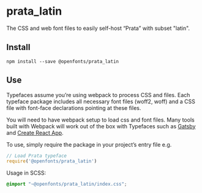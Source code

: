 
# prata_latin

The CSS and web font files to easily self-host “Prata” with subset "latin".

## Install

`npm install --save @openfonts/prata_latin`

## Use

Typefaces assume you’re using webpack to process CSS and files. Each typeface
package includes all necessary font files (woff2, woff) and a CSS file with
font-face declarations pointing at these files.

You will need to have webpack setup to load css and font files. Many tools built
with Webpack will work out of the box with Typefaces such as [Gatsby](https://github.com/gatsbyjs/gatsby)
and [Create React App](https://github.com/facebookincubator/create-react-app).

To use, simply require the package in your project’s entry file e.g.

```javascript
// Load Prata typeface
require('@openfonts/prata_latin')
```

Usage in SCSS:
```scss
@import "~@openfonts/prata_latin/index.css";
```
